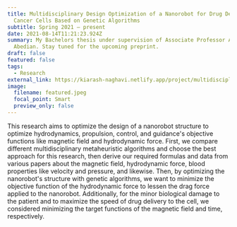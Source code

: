 ```yaml
---
title: Multidisciplinary Design Optimization of a Nanorobot for Drug Delivery to
  Cancer Cells Based on Genetic Algorithms
subtitle: Spring 2021 – present
date: 2021-08-14T11:21:23.924Z
summary: My Bachelors thesis under supervision of Associate Professor Ali
  Abedian. Stay tuned for the upcoming preprint.
draft: false
featured: false
tags:
  - Research
external_link: https://kiarash-naghavi.netlify.app/project/multidisciplinary-design-optimization-of-a-nanorobot-for-drug-delivery-to-cancer-cells-based-on-genetic-algorithms/
image:
  filename: featured.jpeg
  focal_point: Smart
  preview_only: false
---
```

This research aims to optimize the design of a nanorobot structure to optimize hydrodynamics, propulsion, control, and guidance's objective functions like magnetic field and hydrodynamic force. First, we compare different multidisciplinary metaheuristic algorithms and choose the best approach for this research, then derive our required formulas and data from various papers about the magnetic field, hydrodynamic force, blood properties like velocity and pressure, and likewise. Then, by optimizing the nanorobot's structure with genetic algorithms, we want to minimize the objective function of the hydrodynamic force to lessen the drag force applied to the nanorobot. Additionally, for the minor biological damage to the patient and to maximize the speed of drug delivery to the cell, we considered minimizing the target functions of the magnetic field and time, respectively.